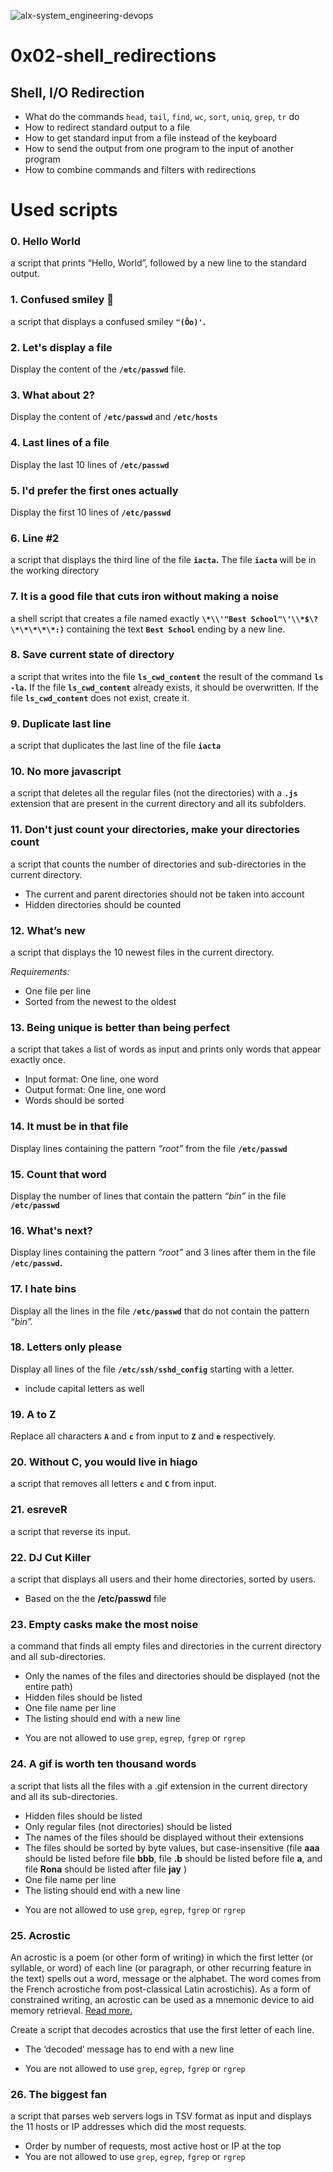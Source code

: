 
![alx-system_engineering-devops](https://ci4.googleusercontent.com/proxy/IaJ94G7zio4xT5vx5a07ewkwcXeyZy4R2_cy_CIyIYiUsMoMo3j_qXTqrV8UOPGMBt_h-tdAaNq9E8NKp0aCTE1TCcGnSLV2HjnJQG5BLr88F-tbHCZo2JxredfT4t8ldfkGsWMT=s0-d-e1-ft#https://avatars.slack-edge.com/2022-02-03/3043433154022_fdf1362d6bd15d243ef3_88.png)

# 0x02-shell_redirections

##   Shell, I/O Redirection

-   What do the commands  `head`,  `tail`,  `find`,  `wc`,  `sort`,  `uniq`,  `grep`,  `tr`  do
-   How to redirect standard output to a file
-   How to get standard input from a file instead of the keyboard
-   How to send the output from one program to the input of another program
-   How to combine commands and filters with redirections

# Used scripts 

###  0. Hello World
a script that prints “Hello, World”, followed by a new line to the standard output.

###   1. Confused smiley :raised_eyebrow:

a script that displays a confused smiley **`"(Ôo)'`.**

###  2. Let's display a file
Display the content of the **`/etc/passwd`** file.

###  3. What about 2?
Display the content of **`/etc/passwd`** and **`/etc/hosts`**

###  4. Last lines of a file
Display the last 10 lines of **`/etc/passwd`**

###  5. I'd prefer the first ones actually
Display the first 10 lines of **`/etc/passwd`**

###  6. Line #2
a script that displays the third line of the file  **`iacta`.**
The file  **`iacta`**  will be in the working directory


###  7. It is a good file that cuts iron without making a noise
a shell script that creates a file named exactly **`\*\\'"Best School"\'\\*$\?\*\*\*\*\*:)`** containing the text **`Best School`** ending by a new line.

###  8. Save current state of directory
a script that writes into the file **`ls_cwd_content`** the result of the command **`ls -la`.** If the file **`ls_cwd_content`** already exists, it should be overwritten. If the file **`ls_cwd_content`** does not exist, create it.

###  9. Duplicate last line
a script that duplicates the last line of the file **`iacta`**

### 10. No more javascript
a script that deletes all the regular files (not the directories) with a **`.js`** extension that are present in the current directory and all its subfolders.

### 11. Don't just count your directories, make your directories count
a script that counts the number of directories and sub-directories in the current directory.

-   The current and parent directories should not be taken into account  
-  Hidden directories should be counted

### 12. What’s new
a script that displays the 10 newest files in the current directory.

*Requirements:*
-   One file per line
-   Sorted from the newest to the oldest

### 13. Being unique is better than being perfect
a script that takes a list of words as input and prints only words that appear exactly once.
-   Input format: One line, one word
-   Output format: One line, one word
-   Words should be sorted

### 14. It must be in that file

Display lines containing the pattern *“root”* from the file **`/etc/passwd`**

### 15. Count that word
Display the number of lines that contain the pattern *“bin”* in the file **`/etc/passwd`**

### 16. What's next?
Display lines containing the pattern *“root”* and 3 lines after them in the file **`/etc/passwd`.**

### 17. I hate bins
Display all the lines in the file **`/etc/passwd`** that do not contain the pattern *“bin”.*

### 18. Letters only please
Display all lines of the file  **`/etc/ssh/sshd_config`**  starting with a letter.
-   include capital letters as well

### 19. A to Z
Replace all characters **`A`** and **`c`** from input to **`Z`** and **`e`** respectively.

### 20. Without C, you would live in hiago
a script that removes all letters **`c`** and **`C`** from input.

### 21. esreveR
a script that reverse its input.

### 22. DJ Cut Killer
a script that displays all users and their home directories, sorted by users.
-   Based on the the  **/etc/passwd** file

### 23. Empty casks make the most noise
a command that finds all empty files and directories in the current directory and all sub-directories.

* Only the names of the files and directories should be displayed (not the entire path)
* Hidden files should be listed
* One file name per line
* The listing should end with a new line
-   You are not allowed to use  `grep`,  `egrep`,  `fgrep`  or  `rgrep`

### 24. A gif is worth ten thousand words
a script that lists all the files with a .gif extension in the current directory and all its sub-directories.

* Hidden files should be listed
* Only regular files (not directories) should be listed
* The names of the files should be displayed without their extensions
* The files should be sorted by byte values, but case-insensitive (file **aaa** should be listed before file **bbb**, file **.b** should be listed before file **a**, and file **Rona** should be listed after file **jay** )
* One file name per line
* The listing should end with a new line
-   You are not allowed to use  `grep`,  `egrep`,  `fgrep`  or  `rgrep`

### 25. Acrostic
An acrostic is a poem (or other form of writing) in which the first letter (or syllable, or word) of each line (or paragraph, or other recurring feature in the text) spells out a word, message or the alphabet. The word comes from the French acrostiche from post-classical Latin acrostichis). As a form of constrained writing, an acrostic can be used as a mnemonic device to aid memory retrieval. [Read more.](https://intranet.alxswe.com/rltoken/I2jXYKQIpVouDo0_1XrCJw)

Create a script that decodes acrostics that use the first letter of each line.

* The ‘decoded’ message has to end with a new line
-   You are not allowed to use  `grep`,  `egrep`,  `fgrep`  or  `rgrep`

### 26. The biggest fan
a script that parses web servers logs in TSV format as input and displays the 11 hosts or IP addresses which did the most requests.

-   Order by number of requests, most active host or IP at the top
-   You are not allowed to use  `grep`,  `egrep`,  `fgrep`  or  `rgrep`


